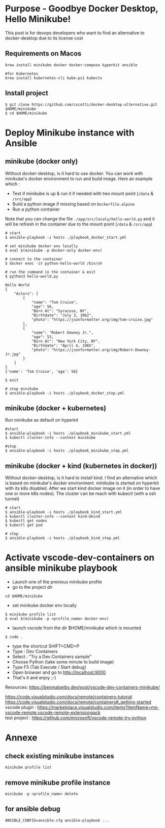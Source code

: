 # Purpose - Goodbye Docker Desktop, Hello Minikube!
This post is for devops developers who want to find an alternative to docker-desktop due to its license cost

## Requirements on Macos
```
brew install minikube docker docker-compose kyperkit ansible 

#for Kubernetes
brew install kubernetes-cli kube-ps1 kubectx
```

## Install project
```
$ git clone https://github.com/cscotti/docker-desktop-alternative.git $HOME/minikube
$ cd $HOME/minikube
```

# Deploy Minikube instance with Ansible 

## minikube (docker only)
Without docker-desktop, is it hard to use docker. You can work with minikube's docker environment to run and build image.
Here an example which :
- Test if minikube is up & run it if needed with two mount point (`/data` & `/src/app`)
- Build a python image if missing based on `Dockerfile.alpine`
- Run a python container

Note that you can change the file `./app/src/localy/hello-world.py` and it will be refresh in the container due to the mount point (`/data` & `/src/app`)

```
# start
$ ansible-playbook -i hosts ./playbook_docker_start.yml

# set minikube docker env locally
$ eval $(minikube -p docker-only docker-env)

# connect to the container
$ docker exec -it python-hello-world /bin/sh

# run the command in the container & exit
$ python3 hello-world.py

Hello World
{
    "Actors": [
        {
            "name": "Tom Cruise",
            "age": 56,
            "Born At": "Syracuse, NY",
            "Birthdate": "July 3, 1962",
            "photo": "https://jsonformatter.org/img/tom-cruise.jpg"
        },
        {
            "name": "Robert Downey Jr.",
            "age": 53,
            "Born At": "New York City, NY",
            "Birthdate": "April 4, 1965",
            "photo": "https://jsonformatter.org/img/Robert-Downey-Jr.jpg"
        }
    ]
}
{'name': 'Tom Cruise', 'age': 56}

$ exit

# stop minikube
$ ansible-playbook -i hosts ./playbook_docker_stop.yml
```


## minikube (docker + kubernetes)
Run minikube as default on hyperkit
```
#start
$ ansible-playbook -i hosts ./playbook_minikube_start.yml
$ kubectl cluster-info --context minikube

#stop
$ ansible-playbook -i hosts ./playbook_minikube_stop.yml
```


## minikube (docker + kind (kubernetes in docker))

Without docker-desktop, is it hard to install kind. I find an alternative which is based on minikube's docker environment.
minikube is started on hyperkit with its k8s disabled. After we start kind docker image on it (in order to have one or more k8s nodes).
The <kind-mkind> cluster can be reach with kubectl (with a ssh tunnel)

```
# start
$ ansible-playbook -i hosts ./playbook_kind_start.yml
$ kubectl cluster-info --context kind-mkind
$ kubectl get nodes
$ kubectl get pod

# stop
$ ansible-playbook -i hosts ./playbook_kind_stop.yml
```
  
# Activate vscode-dev-containers on ansible minikube playbook
- Launch one of the previous minikube profile
- go to the project dir
```
cd $HOME/minikube
```
- set minikube docker env locally
```
$ minikube profile list
$ eval $(minikube -p <profile_name> docker-env)
```
- launch vscode from the dir $HOME/minikube which is mounted
```
$ code .
```
- type the shortcut SHIFT+CMD+P
- Type : Dev Containers
- Select : "Try a Dev Containers sample"
- Choose Python
(take some minute to build image)
- Type F5 (Tab Execute / Start debug)
- Open browser and go to [http://localhost:9000](http://127.0.0.1:9000)
- That's it and enjoy ;-)

    
    
Resources:
<https://benmatselby.dev/post/vscode-dev-containers-minikube/><br>
  
<https://code.visualstudio.com/docs/remote/containers-tutorial>
<https://code.visualstudio.com/docs/remote/containers#_getting-started><br>
vscode plugin : <https://marketplace.visualstudio.com/items?itemName=ms-vscode-remote.vscode-remote-extensionpack><br>
test project : <https://github.com/microsoft/vscode-remote-try-python>
  


# Annexe

## check existing minikube instances
```
minikube profile list
```

## remove minikube profile instance
```
minikube -p <profile_name> delete
```
  
## for ansible debug
```
ANSIBLE_CONFIG=ansible.cfg ansible-playbook ...
```

